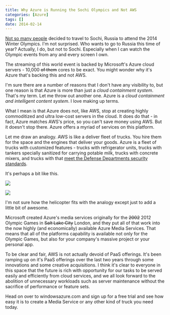 ```yaml
---
title: Why Azure is Running the Sochi Olympics and Not AWS
categories: [Azure]
tags: []
date: 2014-02-14
---
```


[Not so many people](http://www.aleteia.org/en/world/article/winter-olympics-set-to-open-in-sochi-even-amid-safety-and-attendence-concerns-5773727555911680) decided to travel to Sochi, Russia to attend the 2014 Winter Olympics. I'm not surprised. Who wants to go to Russia this time of year? Actually, I do, but not to Sochi. Especially when I can watch the Olympic events from any and every screen I own.

The streaming of this world event is backed by Microsoft's Azure cloud servers - 10,000 <span style="text-decoration: line-through;">of them</span> cores to be exact. You might wonder why it's Azure that's backing this and not AWS.

I'm sure there are a number of reasons that I don't have any visibility to, but one reason is that Azure is more than just a _cloud containment system_. That's my term. Let me throw out another one. Azure is a _cloud containment and intelligent content system_. I love making up terms.

What I mean is that Azure does not, like AWS, stop at creating highly commoditized and ultra low-cost servers in the cloud. It does do that - in fact, Azure matches AWS's price, so you can't save money using AWS. But it doesn't stop there. Azure offers a myriad of services on this platform.

Let me draw an analogy. AWS is like a deliver fleet of trucks. You hire them for the space and the engines that deliver your goods. Azure is a fleet of trucks with customized features - trucks with refrigerator units, trucks with tankers specially sanitized for carrying potable milk, trucks with concrete mixers, and trucks with that [meet the Defense Departments security standards](http://www.informationweek.com/cloud/microsoft-reveals-azure-cloud-for-government-agencies/d/d-id/1111854).

It's perhaps a bit like this.

![](/files/sochi_01.png)

![](/files/sochi_02.png)

I'm not sure how the helicopter fits with the analogy except just to add a little bit of awesome.

Microsoft created Azure's media services originally for the <span style="text-decoration: line-through;">2002</span> 2012 Olympic Games in <span style="text-decoration: line-through;">Salt Lake City</span> London, and they put all of that work into the now highly (and economically) available Azure Media Services. That means that all of the platforms capability is available not only for the Olympic Games, but also for your company's massive project or your personal app.

To be clear and fair, AWS is not actually devoid of PaaS offerings. It's been ramping up on it's PaaS offerings over the last two years through some innovations and some creative acquisitions. I think it's clear to everyone in this space that the future is rich with opportunity for our tasks to be served easily and efficiently from cloud services, and we all look forward to the abolition of unnecessary workloads such as server maintenance without the sacrifice of performance or feature sets.

Head on over to windowsazure.com and sign up for a free trial and see how easy it is to create a Media Service or any other kind of truck you need today.